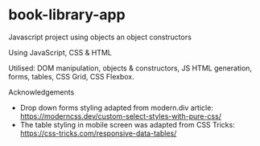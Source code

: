 # book-library-app
Javascript project using objects an object constructors

Using JavaScript, CSS & HTML

Utilised: DOM manipulation, objects & constructors, JS HTML generation, forms, tables, CSS Grid, CSS Flexbox.

Acknowledgements
  - Drop down forms styling adapted from modern.div article: https://moderncss.dev/custom-select-styles-with-pure-css/
  - The table styling in mobile screen was adapted from CSS Tricks: https://css-tricks.com/responsive-data-tables/
